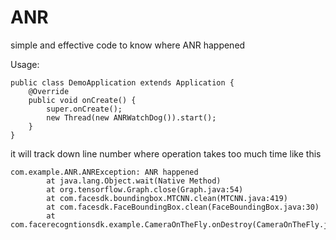 # ANR
simple and effective code to know where ANR happened

Usage:
```
public class DemoApplication extends Application {
    @Override
    public void onCreate() {
        super.onCreate();
        new Thread(new ANRWatchDog()).start();
    }
}
```

it will track down line number where operation takes too much time like this
```
com.example.ANR.ANRException: ANR happened
        at java.lang.Object.wait(Native Method)
        at org.tensorflow.Graph.close(Graph.java:54)
        at com.facesdk.boundingbox.MTCNN.clean(MTCNN.java:419)
        at com.facesdk.FaceBoundingBox.clean(FaceBoundingBox.java:30)
        at com.facerecogntionsdk.example.CameraOnTheFly.onDestroy(CameraOnTheFly.java:179)
```
